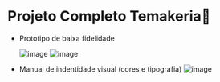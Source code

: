 # Projeto Completo Temakeria🍣
* Prototipo de baixa fidelidade
  
  ![image](https://github.com/user-attachments/assets/b62bc464-bf15-4a7a-a5ef-6eba84b5e505)
  ![image](https://github.com/user-attachments/assets/d5f6efa9-e463-4b4d-a3d0-e1db8382dfb8)

* Manual de indentidade visual (cores e tipografia)
  ![image](https://github.com/user-attachments/assets/1aa8f341-40d7-45d4-8bf8-582858b2df4f)


